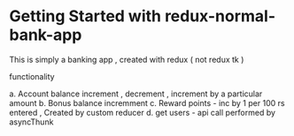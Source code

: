 # Getting Started with redux-normal-bank-app

This is simply a banking app , created with redux ( not redux tk )

functionality 

a. Account balance increment , decrement , increment by a particular amount
b. Bonus balance incremment
c. Reward points - inc by 1 per 100 rs entered , Created by custom reducer
d. get users - api call performed by asyncThunk